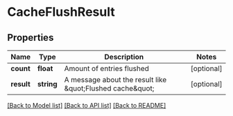 # CacheFlushResult

## Properties
Name | Type | Description | Notes
------------ | ------------- | ------------- | -------------
**count** | **float** | Amount of entries flushed | [optional] 
**result** | **string** | A message about the result like \&quot;Flushed cache\&quot; | [optional] 

[[Back to Model list]](../README.md#documentation-for-models) [[Back to API list]](../README.md#documentation-for-api-endpoints) [[Back to README]](../README.md)


